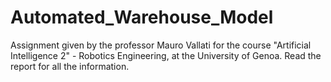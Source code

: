 # Automated_Warehouse_Model
Assignment given by the professor Mauro Vallati for the course "Artificial Intelligence 2" - Robotics Engineering, at the University of Genoa.
Read the report for all the information. 
